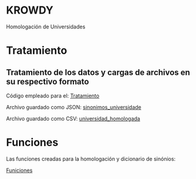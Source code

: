# KROWDY
Homologación de Universidades


# Tratamiento
## Tratamiento de los datos y cargas de archivos en su respectivo formato 
Código empleado para el:
[Tratamiento](https://github.com/Jhlirion/krowdy/blob/main/tratamiento.py)

Archivo guardado como JSON:
[sinonimos_universidade](https://github.com/Jhlirion/krowdy/blob/main/Datos/sinonimos_universidade.json)

Archivo guardado como CSV:
[universidad_homologada](https://github.com/Jhlirion/krowdy/blob/main/Datos/universidad_homologada.csv)


# Funciones
Las funciones creadas para la homologación y dicionario de sinónios:

[Funiciones](https://github.com/Jhlirion/krowdy/blob/main/funciones.py)
